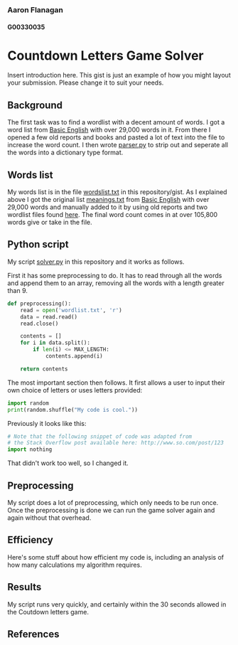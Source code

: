 ### Aaron Flanagan
#### G00330035

# Countdown Letters Game Solver
Insert introduction here.
This gist is just an example of how you might layout your submission.
Please change it to suit your needs.

## Background
The first task was to find a wordlist with a decent amount of words. I got a word list from [Basic English][1] with over 29,000 words in it.
From there I opened a few old reports and books and pasted a lot of text into the file to increase the word count. I then wrote [parser.py](parser.py) to strip out and seperate all the words into a dictionary type format.

## Words list
My words list is in the file [wordslist.txt](wordslist.txt) in this repository/gist.
As I explained above I got the original list [meanings.txt](meanings.txt) from [Basic English][1] with over 29,000 words and manually added to it by using old reports and two wordlist files found [here][2]. The final word count comes in at over 105,800 words give or take in the file. 

## Python script
My script [solver.py](solver.py) in this repository and it works as follows.

First it has some preprocessing to do. It has to read through all the words and append them to an array, removing all the words with a length greater than 9.

```python
def preprocessing():
	read = open('wordlist.txt', 'r')
	data = read.read()
	read.close()

	contents = []
	for i in data.split():
		if len(i) <= MAX_LENGTH:
			contents.append(i)

	return contents
```
The most important section then follows. It first allows a user to input their own choice of letters or uses letters provided:

```python
import random
print(random.shuffle("My code is cool."))
```

Previously it looks like this:
```python
# Note that the following snippet of code was adapted from
# the Stack Overflow post available here: http://www.so.com/post/123
import nothing
```
That didn't work too well, so I changed it.

## Preprocessing
My script does a lot of preprocessing, which only needs to be run once.
Once the preprocessing is done we can run the game solver again and again without that overhead.

## Efficiency
Here's some stuff about how efficient my code is, including an analysis of how many calculations my algorithm requires.

## Results
My script runs very quickly, and certainly within the 30 seconds allowed in the Coutdown letters game.


## References
[1]: http://www.basic-english.org/down/download.html
[2]: http://www.curlewcommunications.co.uk/wordlist.html
[3]: http://www.oxfordlearnersdictionaries.com/wordlist/english/oxford3000/